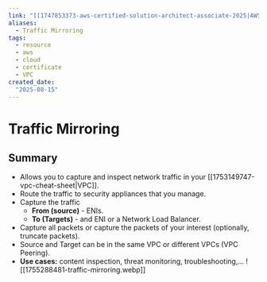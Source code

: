 ```yaml
---
link: "[[1747853373-aws-certified-solution-architect-associate-2025|AWS Certified Solution Architect Associate 2025]]"
aliases: 
  - Traffic Mirroring
tags:
  - resource
  - aws
  - cloud
  - certificate
  - VPC
created_date:
  "2025-08-15"
---
```

# Traffic Mirroring
## Summary
- Allows you to capture and inspect network traffic in your [[1753149747-vpc-cheat-sheet|VPC]].
- Route the traffic to security appliances that you manage.
- Capture the traffic
	- **From (source)** - ENIs.
	- **To (Targets)** - and ENI or a Network Load Balancer.
- Capture all packets or capture the packets of your interest (optionally, truncate packets).
- Source and Target can be in the same VPC or different VPCs (VPC Peering).
- **Use cases:** content inspection, threat monitoring, troubleshooting,...
![[1755288481-traffic-mirroring.webp]]



